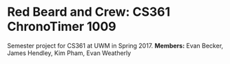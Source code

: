 # Red Beard and Crew: CS361 ChronoTimer 1009

Semester project for CS361 at UWM in Spring 2017.
**Members:** Evan Becker, James Hendley, Kim Pham, Evan Weatherly

